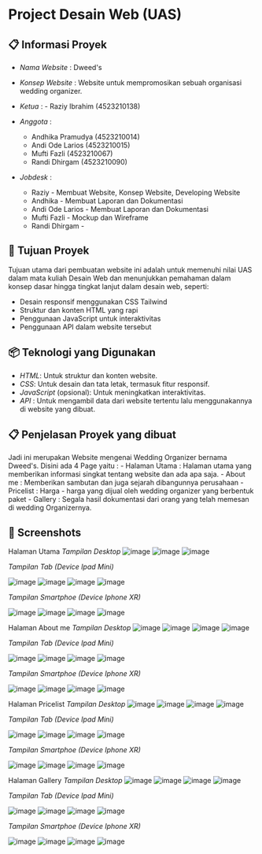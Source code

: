 # Project Desain Web (UAS)

## 📋 Informasi Proyek

- *Nama Website* : Dweed's
- *Konsep Website* : Website untuk mempromosikan sebuah organisasi wedding organizer.
- *Ketua*        : - Raziy Ibrahim     (4523210138)
- *Anggota*      :
  * Andhika Pramudya  (4523210014) 
  * Andi Ode Larios   (4523210015) 
  * Mufti Fazli       (4523210067) 
  * Randi Dhirgam     (4523210090)

- *Jobdesk*     :
  * Raziy - Membuat Website, Konsep Website, Developing Website
  * Andhika - Membuat Laporan dan Dokumentasi
  * Andi Ode Larios - Membuat Laporan dan Dokumentasi
  * Mufti Fazli - Mockup dan Wireframe
  * Randi Dhirgam - 

## 🎯 Tujuan Proyek

Tujuan utama dari pembuatan website ini adalah untuk memenuhi nilai UAS dalam mata kuliah Desain Web dan menunjukkan pemahaman dalam konsep dasar hingga tingkat lanjut dalam desain web, seperti:

- Desain responsif menggunakan CSS Tailwind
- Struktur dan konten HTML yang rapi
- Penggunaan JavaScript untuk interaktivitas
- Penggunaan API dalam website tersebut


## 📦 Teknologi yang Digunakan

- *HTML*: Untuk struktur dan konten website.
- *CSS*: Untuk desain dan tata letak, termasuk fitur responsif.
- *JavaScript* (opsional): Untuk meningkatkan interaktivitas.
- *API* : Untuk mengambil data dari website tertentu lalu menggunakannya di website yang dibuat.

## 📋 Penjelasan Proyek yang dibuat
Jadi ini merupakan Website mengenai Wedding Organizer bernama Dweed's.
Disini ada 4 Page yaitu :  - Halaman Utama : Halaman utama yang memberikan informasi singkat tentang website dan ada apa saja.
                           - About me : Memberikan sambutan dan juga sejarah dibangunnya perusahaan
                           - Pricelist : Harga - harga yang dijual oleh wedding organizer yang berbentuk paket
                           - Gallery : Segala hasil dokumentasi dari orang yang telah memesan di wedding Organizernya.

## 📸 Screenshots

Halaman Utama
*Tampilan Desktop*
![image](https://github.com/user-attachments/assets/883cc1e5-3d8a-40c8-8d73-d1d5a56e6c6b)
![image](https://github.com/user-attachments/assets/82d19c6c-e2c9-4946-96f7-ca031bc6e6dd)
![image](https://github.com/user-attachments/assets/80bb003e-d069-47b7-a215-b145e9d56b41)


*Tampilan Tab (Device Ipad Mini)*

![image](https://github.com/user-attachments/assets/1c04ab8f-00fd-4714-81bb-c86724df295d)
![image](https://github.com/user-attachments/assets/5e0ce0d3-3793-4a4e-b93d-b166099f1e04)
![image](https://github.com/user-attachments/assets/531188e4-77d1-4372-8936-6425dec541f6)
![image](https://github.com/user-attachments/assets/c925f6e1-54f8-4503-830f-4853ba110426)


*Tampilan Smartphoe (Device Iphone XR)*


![image](https://github.com/user-attachments/assets/5daeb9dc-5d2a-462c-8153-2d587f462bdc)
![image](https://github.com/user-attachments/assets/db1f152c-c583-4051-8b1e-2c30536ff0e1)
![image](https://github.com/user-attachments/assets/c39bc5d8-f119-4290-bc8f-89ed47a9356f)
![image](https://github.com/user-attachments/assets/7c8035e7-fc06-4fca-a325-dc650333cfc8)

Halaman About me
*Tampilan Desktop*
![image](https://github.com/user-attachments/assets/0734a730-08b7-48cc-9ad3-abe97e88bf7d)
![image](https://github.com/user-attachments/assets/83d3f60c-b073-4d7f-acdf-e0b3573ef608)
![image](https://github.com/user-attachments/assets/5df8f99d-3e52-4ff5-8119-0da067fbf232)
![image](https://github.com/user-attachments/assets/89fe7a46-a047-4b5b-959f-95d45057d58b)

*Tampilan Tab (Device Ipad Mini)*

![image](https://github.com/user-attachments/assets/921723f3-4cb2-4039-8afc-d3e355262c15)
![image](https://github.com/user-attachments/assets/a4024716-2939-44a2-ba1e-3aac50cc8971)
![image](https://github.com/user-attachments/assets/99750c32-b155-47a1-870f-7ad86670a998)
![image](https://github.com/user-attachments/assets/b413d792-2ce8-48f6-839f-c91c83615b77)

*Tampilan Smartphoe (Device Iphone XR)*


![image](https://github.com/user-attachments/assets/5daeb9dc-5d2a-462c-8153-2d587f462bdc)
![image](https://github.com/user-attachments/assets/db1f152c-c583-4051-8b1e-2c30536ff0e1)
![image](https://github.com/user-attachments/assets/c39bc5d8-f119-4290-bc8f-89ed47a9356f)
![image](https://github.com/user-attachments/assets/7c8035e7-fc06-4fca-a325-dc650333cfc8)

Halaman Pricelist
*Tampilan Desktop*
![image](https://github.com/user-attachments/assets/0734a730-08b7-48cc-9ad3-abe97e88bf7d)
![image](https://github.com/user-attachments/assets/83d3f60c-b073-4d7f-acdf-e0b3573ef608)
![image](https://github.com/user-attachments/assets/5df8f99d-3e52-4ff5-8119-0da067fbf232)
![image](https://github.com/user-attachments/assets/89fe7a46-a047-4b5b-959f-95d45057d58b)

*Tampilan Tab (Device Ipad Mini)*

![image](https://github.com/user-attachments/assets/921723f3-4cb2-4039-8afc-d3e355262c15)
![image](https://github.com/user-attachments/assets/a4024716-2939-44a2-ba1e-3aac50cc8971)
![image](https://github.com/user-attachments/assets/99750c32-b155-47a1-870f-7ad86670a998)
![image](https://github.com/user-attachments/assets/b413d792-2ce8-48f6-839f-c91c83615b77)

*Tampilan Smartphoe (Device Iphone XR)*


![image](https://github.com/user-attachments/assets/5daeb9dc-5d2a-462c-8153-2d587f462bdc)
![image](https://github.com/user-attachments/assets/db1f152c-c583-4051-8b1e-2c30536ff0e1)
![image](https://github.com/user-attachments/assets/c39bc5d8-f119-4290-bc8f-89ed47a9356f)
![image](https://github.com/user-attachments/assets/7c8035e7-fc06-4fca-a325-dc650333cfc8)

Halaman Gallery
*Tampilan Desktop*
![image](https://github.com/user-attachments/assets/0734a730-08b7-48cc-9ad3-abe97e88bf7d)
![image](https://github.com/user-attachments/assets/83d3f60c-b073-4d7f-acdf-e0b3573ef608)
![image](https://github.com/user-attachments/assets/5df8f99d-3e52-4ff5-8119-0da067fbf232)
![image](https://github.com/user-attachments/assets/89fe7a46-a047-4b5b-959f-95d45057d58b)

*Tampilan Tab (Device Ipad Mini)*

![image](https://github.com/user-attachments/assets/921723f3-4cb2-4039-8afc-d3e355262c15)
![image](https://github.com/user-attachments/assets/a4024716-2939-44a2-ba1e-3aac50cc8971)
![image](https://github.com/user-attachments/assets/99750c32-b155-47a1-870f-7ad86670a998)
![image](https://github.com/user-attachments/assets/b413d792-2ce8-48f6-839f-c91c83615b77)

*Tampilan Smartphoe (Device Iphone XR)*


![image](https://github.com/user-attachments/assets/5daeb9dc-5d2a-462c-8153-2d587f462bdc)
![image](https://github.com/user-attachments/assets/db1f152c-c583-4051-8b1e-2c30536ff0e1)
![image](https://github.com/user-attachments/assets/c39bc5d8-f119-4290-bc8f-89ed47a9356f)
![image](https://github.com/user-attachments/assets/7c8035e7-fc06-4fca-a325-dc650333cfc8)





